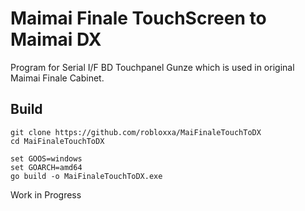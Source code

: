 # Maimai Finale TouchScreen to Maimai DX
Program for Serial I/F BD Touchpanel Gunze which is used in original Maimai Finale Cabinet.


## Build
```shell
git clone https://github.com/robloxxa/MaiFinaleTouchToDX
cd MaiFinaleTouchToDX

set GOOS=windows
set GOARCH=amd64
go build -o MaiFinaleTouchToDX.exe
```

Work in Progress

